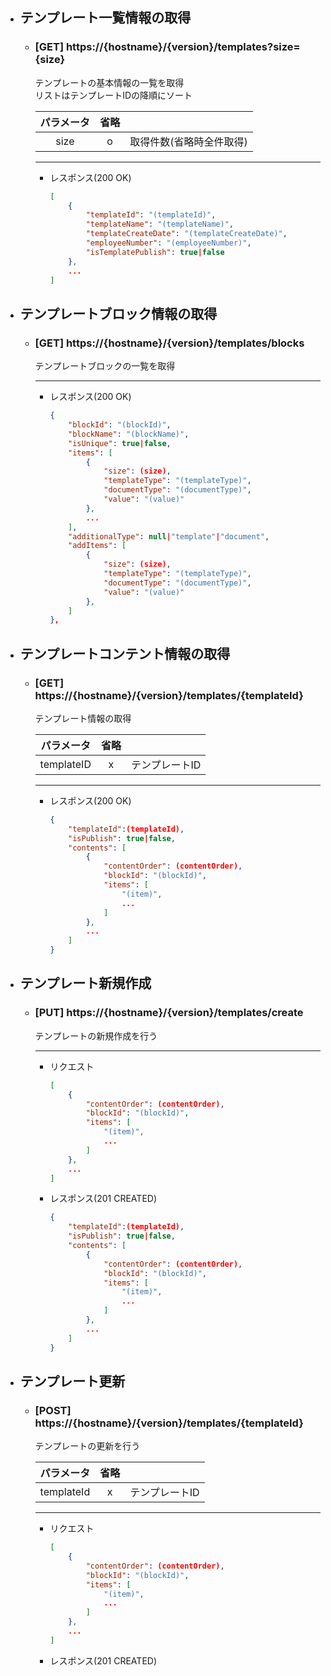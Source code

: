 
- ## テンプレート一覧情報の取得
    - ### [GET] https://{hostname}/{version}/templates?size={size}

        テンプレートの基本情報の一覧を取得  
        リストはテンプレートIDの降順にソート
        

        | パラメータ | 省略 |  |  
        | :---: | :---: | --- |
        | size | o | 取得件数(省略時全件取得) |
        

        ---
        - レスポンス(200 OK)
            ```json
            [
                {
                    "templateId": "(templateId)",
                    "templateName": "(templateName)",
                    "templateCreateDate": "(templateCreateDate)",
                    "employeeNumber": "(employeeNumber)",
                    "isTemplatePublish": true|false
                },
                ...
            ]
            ```

- ## テンプレートブロック情報の取得
    - ### [GET] https://{hostname}/{version}/templates/blocks
        テンプレートブロックの一覧を取得

        ---
        - レスポンス(200 OK)
            ```json
            {
                "blockId": "(blockId)",
                "blockName": "(blockName)",
                "isUnique": true|false,
                "items": [
                    {
                        "size": (size),
                        "templateType": "(templateType)",
                        "documentType": "(documentType)",
                        "value": "(value)"
                    },
                    ...
                ],
                "additionalType": null|"template"|"document",
                "addItems": [
                    {
                        "size": (size),
                        "templateType": "(templateType)",
                        "documentType": "(documentType)",
                        "value": "(value)"
                    },
                ]
            },
            ```

- ## テンプレートコンテント情報の取得
    - ### [GET] https://{hostname}/{version}/templates/{templateId}
        テンプレート情報の取得

        | パラメータ | 省略 |  |  
        | :---: | :---: | --- |
        | templateID | x | テンプレートID |

        ---
        - レスポンス(200 OK)
            ```json
            {
                "templateId":(templateId),
                "isPublish": true|false,
                "contents": [
                    {
                        "contentOrder": (contentOrder),
                        "blockId": "(blockId)",
                        "items": [
                            "(item)",
                            ...
                        ]
                    },
                    ...
                ]
            }
            ```

- ## テンプレート新規作成
    - ### [PUT] https://{hostname}/{version}/templates/create
        テンプレートの新規作成を行う

        ---
        - リクエスト
            ```json
            [
                {
                    "contentOrder": (contentOrder),
                    "blockId": "(blockId)",
                    "items": [
                        "(item)",
                        ...
                    ]
                },
                ...
            ]
            ```

        - レスポンス(201 CREATED)
            ```json
            {
                "templateId":(templateId),
                "isPublish": true|false,
                "contents": [
                    {
                        "contentOrder": (contentOrder),
                        "blockId": "(blockId)",
                        "items": [
                            "(item)",
                            ...
                        ]
                    },
                    ...
                ]
            }
            ```

- ## テンプレート更新
    - ### [POST] https://{hostname}/{version}/templates/{templateId}
        テンプレートの更新を行う

        | パラメータ | 省略 |  |  
        | :---: | :---: | --- |
        | templateId | x | テンプレートID |

        ---
        - リクエスト
            ```json
            [
                {
                    "contentOrder": (contentOrder),
                    "blockId": "(blockId)",
                    "items": [
                        "(item)",
                        ...
                    ]
                },
                ...
            ]
            ```
            
        - レスポンス(201 CREATED)
